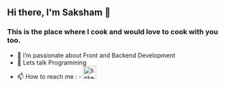 ## Hi there, I'm Saksham 👋

### This is the place where I cook and would love to cook with you too.

- 🔭 I’m passionate about Front and Backend Development
- 💬 Lets talk Programming
- 📫 How to reach me : - [ <img alt = "linkedin" height="30px" src="https://cdn.jsdelivr.net/gh/devicons/devicon/icons/linkedin/linkedin-original.svg" />][website]

[website]: "https://www.linkedin.com/in/saksham-kothari-927568216/"

  
